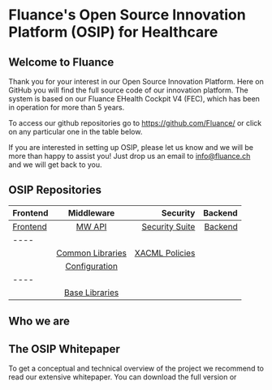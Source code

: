 Fluance's Open Source Innovation Platform (OSIP) for Healthcare
============

Welcome to Fluance
----------------------------

Thank you for your interest in our Open Source Innovation Platform. Here on GitHub you will find the full source code of our innovation platform. The system is based on our Fluance EHealth Cockpit V4 (FEC), which has been in operation  for more than 5 years. 

To access our github repositories go to https://github.com/Fluance/ or click on any particular one in the table below.

If you are interested in setting up OSIP, please let us know and we will be more than happy to assist you!
Just drop us an email to info@fluance.ch and we will get back to you.

## OSIP Repositories
| Frontend | Middleware | Security | Backend
|:--------|:-------:|--------:|-------:|
| [Frontend](https://github.com/Fluance/fec-frontend)   | [MW API](https://github.com/Fluance/fec-mw-app)   | [Security Suite](https://github.com/Fluance/fec-mw-security)   |[Backend](https://github.com/Fluance/fec-backend)   |
|----
|    | [Common Libraries](https://github.com/Fluance/fec-mw-common-libraries)  | [XACML Policies](https://github.com/Fluance/fec-dc-xacml-policies)    |
|    | [Configuration](https://github.com/Fluance/fec-configuration)   |    |
|----
|    | [Base Libraries](https://github.com/Fluance/fec-mw-app-base)   | 

Who we are
-----------

The OSIP Whitepaper
--------------
To get a conceptual and technical overview of the project we recommend to read our extensive whitepaper. You can download the full version or 
